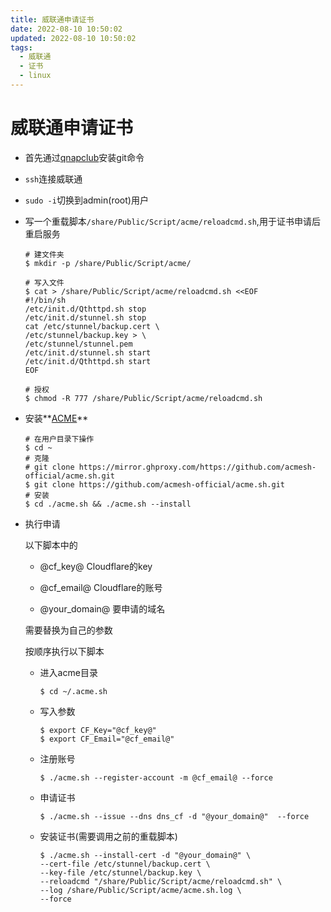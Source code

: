 ```yaml
---
title: 威联通申请证书
date: 2022-08-10 10:50:02
updated: 2022-08-10 10:50:02
tags:
  - 威联通
  - 证书
  - linux
---
```


# 威联通申请证书

- 首先通过[qnapclub](https://qnapclub.eu/en/howto/1)安装git命令

- `ssh`连接威联通

- `sudo -i`切换到admin(root)用户

- 写一个重载脚本`/share/Public/Script/acme/reloadcmd.sh`,用于证书申请后重启服务

  ```shell
  # 建文件夹
  $ mkdir -p /share/Public/Script/acme/
  
  # 写入文件
  $ cat > /share/Public/Script/acme/reloadcmd.sh <<EOF
  #!/bin/sh
  /etc/init.d/Qthttpd.sh stop
  /etc/init.d/stunnel.sh stop
  cat /etc/stunnel/backup.cert \
  /etc/stunnel/backup.key > \
  /etc/stunnel/stunnel.pem
  /etc/init.d/stunnel.sh start
  /etc/init.d/Qthttpd.sh start
  EOF
  
  # 授权
  $ chmod -R 777 /share/Public/Script/acme/reloadcmd.sh
  ```

- 安装**[ACME](https://github.com/acmesh-official/acme.sh)**

  ```shell
  # 在用户目录下操作
  $ cd ~
  # 克隆
  # git clone https://mirror.ghproxy.com/https://github.com/acmesh-official/acme.sh.git
  $ git clone https://github.com/acmesh-official/acme.sh.git
  # 安装
  $ cd ./acme.sh && ./acme.sh --install
  ```

- 执行申请

  以下脚本中的  

  - @cf_key@   Cloudflare的key

  - @cf_email@   Cloudflare的账号

  - @your_domain@   要申请的域名

  需要替换为自己的参数

  按顺序执行以下脚本

  - 进入acme目录

    ```shell
    $ cd ~/.acme.sh
    ```

  - 写入参数

    ```shell
    $ export CF_Key="@cf_key@"
    $ export CF_Email="@cf_email@"
    ```

  - 注册账号

    ```shell
    $ ./acme.sh --register-account -m @cf_email@ --force 
    ```

  - 申请证书

    ```shell
    $ ./acme.sh --issue --dns dns_cf -d "@your_domain@"  --force 
    ```

  - 安装证书(需要调用之前的重载脚本)

    ```shell
    $ ./acme.sh --install-cert -d "@your_domain@" \
    --cert-file /etc/stunnel/backup.cert \
    --key-file /etc/stunnel/backup.key \
    --reloadcmd "/share/Public/Script/acme/reloadcmd.sh" \
    --log /share/Public/Script/acme/acme.sh.log \
    --force 
    ```
